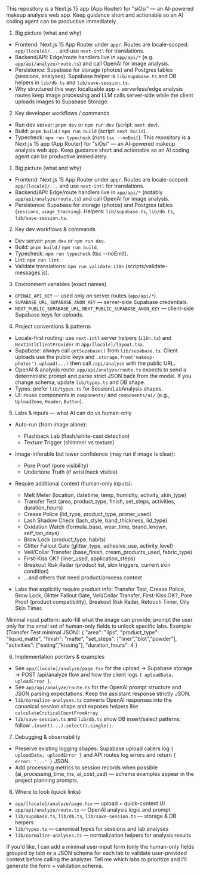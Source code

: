 This repository is a Next.js 15 app (App Router) for "siOsi" — an AI-powered makeup analysis web app. Keep guidance short and actionable so an AI coding agent can be productive immediately.

1) Big picture (what and why)
- Frontend: Next.js 15 App Router under `app/`. Routes are locale-scoped: `app/[locale]/...` and use `next-intl` for translations.
- Backend/API: Edge/route handlers live in `app/api/*` (e.g. `app/api/analyze/route.ts`) and call OpenAI for image analysis.
- Persistence: Supabase for storage (photos) and Postgres tables (sessions, analyses). Supabase helper is `lib/supabase.ts` and DB helpers in `lib/db.ts` and `lib/save-session.ts`.
- Why structured this way: localizable app + serverless/edge analysis routes keep image processing and LLM calls server-side while the client uploads images to Supabase Storage.

2) Key developer workflows / commands
- Run dev server: `pnpm dev` or `npm run dev` (script: `next dev`).
- Build: `pnpm build` / `npm run build` (script: `next build`).
- Typecheck: `npm run typecheck` (runs `tsc --noEmit`).
This repository is a Next.js 15 app (App Router) for "siOsi" — an AI-powered makeup analysis web app. Keep guidance short and actionable so an AI coding agent can be productive immediately.

1) Big picture (what and why)
- Frontend: Next.js 15 App Router under `app/`. Routes are locale-scoped: `app/[locale]/...` and use `next-intl` for translations.
- Backend/API: Edge/route handlers live in `app/api/*` (notably `app/api/analyze/route.ts`) and call OpenAI for image analysis.
- Persistence: Supabase for storage (photos) and Postgres tables (`sessions`, `usage_tracking`). Helpers: `lib/supabase.ts`, `lib/db.ts`, `lib/save-session.ts`.

2) Key dev workflows & commands
- Dev server: `pnpm dev` or `npm run dev`.
- Build: `pnpm build` / `npm run build`.
- Typecheck: `npm run typecheck` (tsc --noEmit).
- Lint: `npm run lint`.
- Validate translations: `npm run validate:i18n` (scripts/validate-messages.js).

3) Environment variables (exact names)
- `OPENAI_API_KEY` — used only on server routes (`app/api/*`).
- `SUPABASE_URL`, `SUPABASE_ANON_KEY` — server-side Supabase credentials.
- `NEXT_PUBLIC_SUPABASE_URL`, `NEXT_PUBLIC_SUPABASE_ANON_KEY` — client-side Supabase keys for uploads.

4) Project conventions & patterns
- Locale-first routing: use `next-intl` server helpers (`i18n.ts`) and `NextIntlClientProvider` in `app/[locale]/layout.tsx`.
- Supabase: always call `getSupabase()` from `lib/supabase.ts`. Client uploads use the public keys and `.storage.from('makeup-photos').upload(...)` then call `/api/analyze` with the public URL.
- OpenAI & analysis route: `app/api/analyze/route.ts` expects to send a deterministic prompt and parse strict JSON back from the model. If you change schema, update `lib/types.ts` and DB shape.
- Types: prefer `lib/types.ts` for Session/LabAnalysis shapes.
- UI: reuse components in `components/` and `components/ui/` (e.g., `UploadZone`, `Header`, `Button`).

5) Labs & inputs — what AI can do vs human-only
 - Auto-run (from image alone):
   - Flashback Lab (flash/white-cast detection)
   - Texture Trigger (shimmer vs texture)

 - Image-inferable but lower confidence (may run if image is clear):
   - Pore Proof (pore visibility)
   - Undertone Truth (if wrist/neck visible)

 - Require additional context (human-only inputs):
   - Melt Meter (location, datetime, temp, humidity, activity, skin_type)
   - Transfer Test (area, product_type, finish, set_steps, activities, duration_hours)
   - Crease Police (lid_type, product_type, primer_used)
   - Lash Shadow Check (lash_style, band_thickness, lid_type)
   - Oxidation Watch (formula_base, wear_time, brand_known, self_tan_days)
   - Brow Lock (product_type, habits)
   - Glitter Fallout Gate (glitter_type, adhesive_use, activity_level)
   - Veil/Collar Transfer (base_finish, cream_products_used, fabric_type)
   - First-Kiss OK? (liner_used, application_steps)
   - Breakout Risk Radar (product list, skin triggers, current skin condition)
   - ...and others that need product/process context

 - Labs that explicitly require product info: Transfer Test, Crease Police, Brow Lock, Glitter Fallout Gate, Veil/Collar Transfer, First-Kiss OK?, Pore Proof (product compatibility), Breakout Risk Radar, Retouch Timer, Oily Skin Timer.

Minimal input pattern: auto-fill what the image can provide; prompt the user only for the small set of human-only fields to unlock specific labs. Example (Transfer Test minimal JSON):
{
  "area": "lips",
  "product_type": "liquid_matte",
  "finish": "matte",
  "set_steps": ["liner","blot","powder"],
  "activities": ["eating","kissing"],
  "duration_hours": 4
}

6) Implementation pointers & examples
- See `app/[locale]/analyze/page.tsx` for the upload → Supabase storage → POST /api/analyze flow and how the client logs `{ uploadData, uploadError }`.
- See `app/api/analyze/route.ts` for the OpenAI prompt structure and JSON parsing expectations. Keep the assistant response strictly JSON.
- `lib/normalize-analyses.ts` converts OpenAI responses into the canonical session shape and exposes helpers like `calculateCriticalCountFromArray`.
- `lib/save-session.ts` and `lib/db.ts` show DB insert/select patterns; follow `.insert(...).select().single()`.

7) Debugging & observability
- Preserve existing logging shapes: Supabase upload callers log `{ uploadData, uploadError }` and API routes log errors and return `{ error: '...' }` JSON.
- Add processing metrics to session records when possible (ai_processing_time_ms, ai_cost_usd) — schema examples appear in the project planning prompts.

8) Where to look (quick links)
- `app/[locale]/analyze/page.tsx` — upload + quick-context UI
- `app/api/analyze/route.ts` — OpenAI analysis logic and prompt
- `lib/supabase.ts`, `lib/db.ts`, `lib/save-session.ts` — storage & DB helpers
- `lib/types.ts` — canonical types for sessions and lab analyses
- `lib/normalize-analyses.ts` — normalization helpers for analysis results

If you'd like, I can add a minimal user-input form (only the human-only fields grouped by lab) or a JSON schema for each lab to validate user-provided context before calling the analyzer. Tell me which labs to prioritize and I'll generate the form + validation schema.
